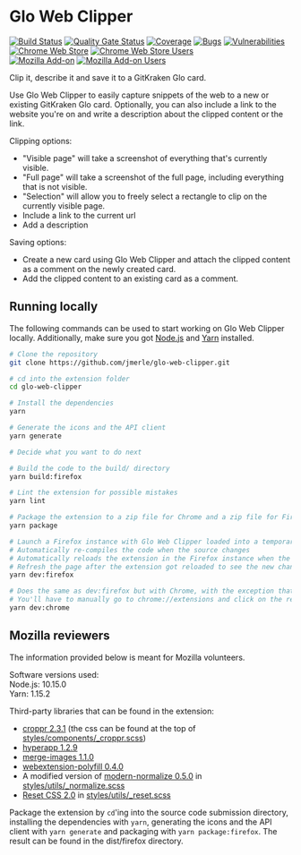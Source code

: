# Glo Web Clipper

[![Build Status](https://jenkins.jmerle.dev/buildStatus/icon?job=glo-web-clipper%2Fmaster)](https://jenkins.jmerle.dev/job/glo-web-clipper/job/master/)
[![Quality Gate Status](https://sonar.jmerle.dev/api/project_badges/measure?project=jmerle%3Aglo-web-clipper&metric=alert_status)](https://sonar.jmerle.dev/dashboard?id=jmerle%3Aglo-web-clipper)
[![Coverage](https://sonar.jmerle.dev/api/project_badges/measure?project=jmerle%3Aglo-web-clipper&metric=coverage)](https://sonar.jmerle.dev/dashboard?id=jmerle%3Aglo-web-clipper)
[![Bugs](https://sonar.jmerle.dev/api/project_badges/measure?project=jmerle%3Aglo-web-clipper&metric=bugs)](https://sonar.jmerle.dev/dashboard?id=jmerle%3Aglo-web-clipper)
[![Vulnerabilities](https://sonar.jmerle.dev/api/project_badges/measure?project=jmerle%3Aglo-web-clipper&metric=vulnerabilities)](https://sonar.jmerle.dev/dashboard?id=jmerle%3Aglo-web-clipper)  
[![Chrome Web Store](https://img.shields.io/chrome-web-store/v/ikfmgfnieohkknpbninokpleohjpbjbl.svg)](https://chrome.google.com/webstore/detail/glo-web-clipper/ikfmgfnieohkknpbninokpleohjpbjbl)
[![Chrome Web Store Users](https://img.shields.io/chrome-web-store/users/ikfmgfnieohkknpbninokpleohjpbjbl.svg)](https://chrome.google.com/webstore/detail/glo-web-clipper/ikfmgfnieohkknpbninokpleohjpbjbl)  
[![Mozilla Add-on](https://img.shields.io/amo/v/glo-web-clipper.svg)](https://addons.mozilla.org/en-US/firefox/addon/glo-web-clipper/)
[![Mozilla Add-on Users](https://img.shields.io/amo/users/glo-web-clipper.svg)](https://addons.mozilla.org/en-US/firefox/addon/glo-web-clipper/)

Clip it, describe it and save it to a GitKraken Glo card.

Use Glo Web Clipper to easily capture snippets of the web to a new or existing GitKraken Glo card. Optionally, you can also include a link to the website you're on and write a description about the clipped content or the link.

Clipping options:
- "Visible page" will take a screenshot of everything that's currently visible.
- "Full page" will take a screenshot of the full page, including everything that is not visible.
- "Selection" will allow you to freely select a rectangle to clip on the currently visible page.
- Include a link to the current url
- Add a description

Saving options:
- Create a new card using Glo Web Clipper and attach the clipped content as a comment on the newly created card.
- Add the clipped content to an existing card as a comment.

## Running locally
The following commands can be used to start working on Glo Web Clipper locally. Additionally, make sure you got [Node.js](https://nodejs.org/en/) and [Yarn](https://yarnpkg.com/en/) installed.

```bash
# Clone the repository
git clone https://github.com/jmerle/glo-web-clipper.git

# cd into the extension folder
cd glo-web-clipper

# Install the dependencies
yarn

# Generate the icons and the API client
yarn generate

# Decide what you want to do next

# Build the code to the build/ directory
yarn build:firefox

# Lint the extension for possible mistakes
yarn lint

# Package the extension to a zip file for Chrome and a zip file for Firefox
yarn package

# Launch a Firefox instance with Glo Web Clipper loaded into a temporary profile
# Automatically re-compiles the code when the source changes
# Automatically reloads the extension in the Firefox instance when the code is re-compiled
# Refresh the page after the extension got reloaded to see the new changes
yarn dev:firefox

# Does the same as dev:firefox but with Chrome, with the exception that the extension is not automatically reloaded
# You'll have to manually go to chrome://extensions and click on the reload button on the Glo Web Clipper entry
yarn dev:chrome
```

## Mozilla reviewers
The information provided below is meant for Mozilla volunteers.

Software versions used:  
Node.js: 10.15.0  
Yarn: 1.15.2

Third-party libraries that can be found in the extension:  
- [croppr 2.3.1](https://github.com/jamesssooi/Croppr.js/tree/v2.3.1/dist) (the css can be found at the top of [styles/components/_croppr.scss](styles/components/_croppr.scss))
- [hyperapp 1.2.9](https://github.com/jorgebucaran/hyperapp/blob/1.2.9/src/index.js)
- [merge-images 1.1.0](https://github.com/lukechilds/merge-images/blob/v1.1.0/src/index.js)
- [webextension-polyfill 0.4.0](https://github.com/mozilla/webextension-polyfill/blob/0.4.0/src/browser-polyfill.js)
- A modified version of [modern-normalize 0.5.0](https://github.com/sindresorhus/modern-normalize/blob/v0.5.0/modern-normalize.css) in [styles/utils/_normalize.scss](styles/utils/_normalize.scss)
- [Reset CSS 2.0](https://meyerweb.com/eric/tools/css/reset/) in [styles/utils/_reset.scss](styles/utils/_reset.scss)

Package the extension by `cd`'ing into the source code submission directory, installing the dependencies with `yarn`, generating the icons and the API client with `yarn generate` and packaging with `yarn package:firefox`. The result can be found in the dist/firefox directory.
